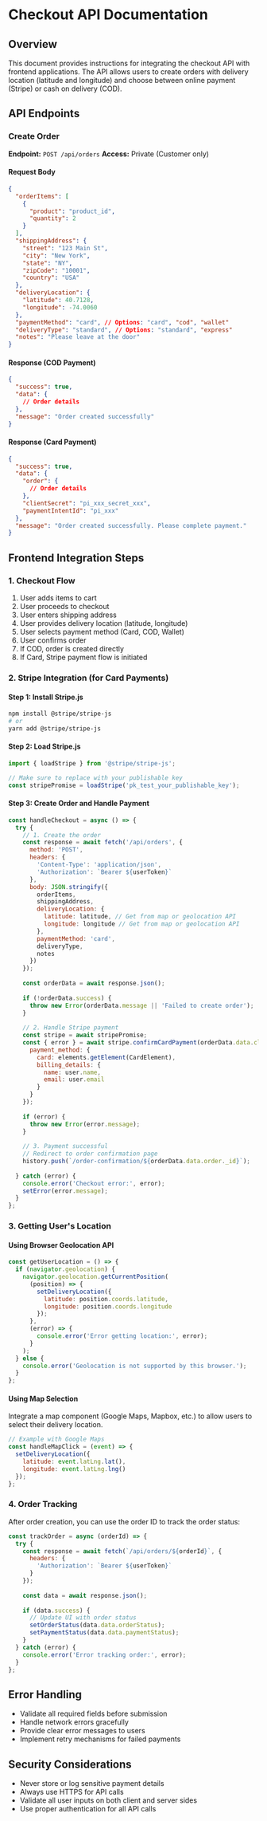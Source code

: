 # Checkout API Documentation

## Overview
This document provides instructions for integrating the checkout API with frontend applications. The API allows users to create orders with delivery location (latitude and longitude) and choose between online payment (Stripe) or cash on delivery (COD).

## API Endpoints

### Create Order
**Endpoint:** `POST /api/orders`
**Access:** Private (Customer only)

#### Request Body
```json
{
  "orderItems": [
    {
      "product": "product_id",
      "quantity": 2
    }
  ],
  "shippingAddress": {
    "street": "123 Main St",
    "city": "New York",
    "state": "NY",
    "zipCode": "10001",
    "country": "USA"
  },
  "deliveryLocation": {
    "latitude": 40.7128,
    "longitude": -74.0060
  },
  "paymentMethod": "card", // Options: "card", "cod", "wallet"
  "deliveryType": "standard", // Options: "standard", "express"
  "notes": "Please leave at the door"
}
```

#### Response (COD Payment)
```json
{
  "success": true,
  "data": {
    // Order details
  },
  "message": "Order created successfully"
}
```

#### Response (Card Payment)
```json
{
  "success": true,
  "data": {
    "order": {
      // Order details
    },
    "clientSecret": "pi_xxx_secret_xxx",
    "paymentIntentId": "pi_xxx"
  },
  "message": "Order created successfully. Please complete payment."
}
```

## Frontend Integration Steps

### 1. Checkout Flow
1. User adds items to cart
2. User proceeds to checkout
3. User enters shipping address
4. User provides delivery location (latitude, longitude)
5. User selects payment method (Card, COD, Wallet)
6. User confirms order
7. If COD, order is created directly
8. If Card, Stripe payment flow is initiated

### 2. Stripe Integration (for Card Payments)

#### Step 1: Install Stripe.js
```bash
npm install @stripe/stripe-js
# or
yarn add @stripe/stripe-js
```

#### Step 2: Load Stripe.js
```javascript
import { loadStripe } from '@stripe/stripe-js';

// Make sure to replace with your publishable key
const stripePromise = loadStripe('pk_test_your_publishable_key');
```

#### Step 3: Create Order and Handle Payment
```javascript
const handleCheckout = async () => {
  try {
    // 1. Create the order
    const response = await fetch('/api/orders', {
      method: 'POST',
      headers: {
        'Content-Type': 'application/json',
        'Authorization': `Bearer ${userToken}`
      },
      body: JSON.stringify({
        orderItems,
        shippingAddress,
        deliveryLocation: {
          latitude: latitude, // Get from map or geolocation API
          longitude: longitude // Get from map or geolocation API
        },
        paymentMethod: 'card',
        deliveryType,
        notes
      })
    });
    
    const orderData = await response.json();
    
    if (!orderData.success) {
      throw new Error(orderData.message || 'Failed to create order');
    }
    
    // 2. Handle Stripe payment
    const stripe = await stripePromise;
    const { error } = await stripe.confirmCardPayment(orderData.data.clientSecret, {
      payment_method: {
        card: elements.getElement(CardElement),
        billing_details: {
          name: user.name,
          email: user.email
        }
      }
    });
    
    if (error) {
      throw new Error(error.message);
    }
    
    // 3. Payment successful
    // Redirect to order confirmation page
    history.push(`/order-confirmation/${orderData.data.order._id}`);
    
  } catch (error) {
    console.error('Checkout error:', error);
    setError(error.message);
  }
};
```

### 3. Getting User's Location

#### Using Browser Geolocation API
```javascript
const getUserLocation = () => {
  if (navigator.geolocation) {
    navigator.geolocation.getCurrentPosition(
      (position) => {
        setDeliveryLocation({
          latitude: position.coords.latitude,
          longitude: position.coords.longitude
        });
      },
      (error) => {
        console.error('Error getting location:', error);
      }
    );
  } else {
    console.error('Geolocation is not supported by this browser.');
  }
};
```

#### Using Map Selection
Integrate a map component (Google Maps, Mapbox, etc.) to allow users to select their delivery location.

```javascript
// Example with Google Maps
const handleMapClick = (event) => {
  setDeliveryLocation({
    latitude: event.latLng.lat(),
    longitude: event.latLng.lng()
  });
};
```

### 4. Order Tracking
After order creation, you can use the order ID to track the order status:

```javascript
const trackOrder = async (orderId) => {
  try {
    const response = await fetch(`/api/orders/${orderId}`, {
      headers: {
        'Authorization': `Bearer ${userToken}`
      }
    });
    
    const data = await response.json();
    
    if (data.success) {
      // Update UI with order status
      setOrderStatus(data.data.orderStatus);
      setPaymentStatus(data.data.paymentStatus);
    }
  } catch (error) {
    console.error('Error tracking order:', error);
  }
};
```

## Error Handling
- Validate all required fields before submission
- Handle network errors gracefully
- Provide clear error messages to users
- Implement retry mechanisms for failed payments

## Security Considerations
- Never store or log sensitive payment details
- Always use HTTPS for API calls
- Validate all user inputs on both client and server sides
- Use proper authentication for all API calls
